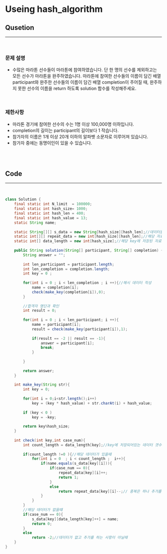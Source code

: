<!--Heading-->
# Useing hash_algorithm

## Qusetion
___
<br/>

### 문제 설명
- 수많은 마라톤 선수들이 마라톤에 참여하였습니다. 단 한 명의 선수를 제외하고는 모든 선수가 마라톤을 완주하였습니다.
마라톤에 참여한 선수들의 이름이 담긴 배열 participant와 완주한 선수들의 이름이 담긴 배열 completion이 주어질 때, 완주하지 못한 선수의 이름을 return 하도록 solution 함수를 작성해주세요.
<br/>

### 제한사항
  - 마라톤 경기에 참여한 선수의 수는 1명 이상 100,000명 이하입니다.
  - completion의 길이는 participant의 길이보다 1 작습니다.
  - 참가자의 이름은 1개 이상 20개 이하의 알파벳 소문자로 이루어져 있습니다.
  - 참가자 중에는 동명이인이 있을 수 있습니다.
<br/>
<br/>

## Code
____
<br/>

```Java
class Solution {
    final static int N_limit  = 100000;
    final static int hash_size= 1000;
    final static int hash_len = 400;
    final static int hash_value = 13;
    static String name;
        
    static String[][] s_data = new String[hash_size][hash_len];//데이터를 해시 맵으로 지정
    static int[][] repeat_data = new int[hash_size][hash_len];//해당 자료에 같은 데이터 중복횟수
    static int[] data_length = new int[hash_size];//해당 key에 저장된 자료 갯수 저장 
    
    public String solution(String[] participant, String[] completion) {
        String answer = "";
    
        int len_participant = participant.length;
        int len_completion = completion.length;
        int key = 0 ;
        
        for(int i = 0 ; i < len_completion ; i ++){//해시 데이터 작성
            name = completion[i];
            check(make_key(completion[i]),0);
        }
        
        //합격자 명단과 확인
        int result = 0;
        
        for(int i = 0 ; i < len_participant; i ++){
            name = participant[i];
            result = check(make_key(participant[i]),1);
            
            if(result == -2 || result == -1){
                answer = participant[i];
                break;
            }
            
        }
        
        return answer;
    }
    
    int make_key(String str){
        int key = 0;
        
        for(int i = 0;i<str.length();i++)
            key = (key * hash_value) + str.charAt(i) + hash_value;
        
        if (key < 0 )
            key = -key;
        
        return key%hash_size;
    }
    
    int check(int key,int case_num){
        int count_length = data_length[key];//key에 저장되어있는 데이터 갯수 
        
        if(count_length !=0 ){//해당 데이터가 있을때
            for(int i = 0  ; i < count_length ;  i++){
                if(name.equals(s_data[key][i])){
                    if(case_num == 0){
                        repeat_data[key][i]++;
                        return 1;
                    }
                    else
                        return repeat_data[key][i]--;// 중복은 하나 추가를 하는 상황이 아닐때
                }
            }
        }
        //해당 데이터가 없을떄 
        if(case_num == 0){
            s_data[key][data_length[key]++] = name;
            return 0;
        }
        else
            return -2;//데이터가 없고 추가를 하는 사항이 아닐때
    }
}
```
